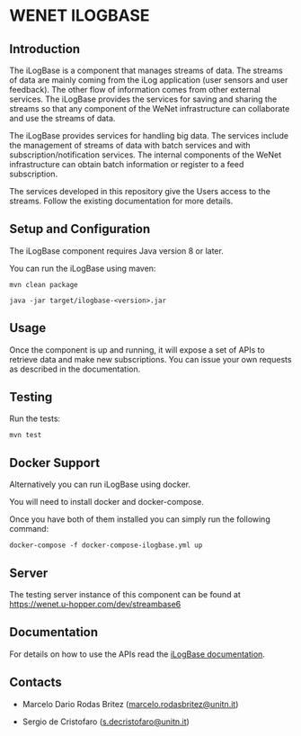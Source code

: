 # WENET ILOGBASE

## Introduction

The iLogBase is a component that manages streams of data. The streams of data are mainly coming from the iLog application (user sensors and user feedback). The other flow of information comes from other external services. The iLogBase provides the services for saving and sharing the streams so that any component of the WeNet infrastructure can collaborate and use the streams of data.

The iLogBase provides services for handling big data. The services include the management of streams of data with batch services and with subscription/notification services. The internal components of the WeNet infrastructure can obtain batch information or register to a feed subscription.

The services developed in this repository give the Users access to the streams. Follow the existing documentation for more details.

## Setup and Configuration

The iLogBase component requires Java version 8 or later.

You can run the iLogBase using maven:

```
mvn clean package

java -jar target/ilogbase-<version>.jar 
```

## Usage

Once the component is up and running, it will expose a set of APIs to retrieve data and make new subscriptions. You can issue your own requests as described in the documentation.

## Testing

Run the tests:

```
mvn test
```
## Docker Support 

Alternatively you can run iLogBase using docker.

You will need to install docker and docker-compose. 

Once you have both of them installed you can simply run the following command:

```
docker-compose -f docker-compose-ilogbase.yml up
```

## Server

The testing server instance of this component can be found at https://wenet.u-hopper.com/dev/streambase6

## Documentation

For details on how to use the APIs read the [iLogBase documentation](http://swagger.u-hopper.com/?url=https://bitbucket.org/wenet/wenet-components-documentation/raw/master/sources/wenet-ilogbase-openapi.json#/).

## Contacts


- Marcelo Dario Rodas Britez (marcelo.rodasbritez@unitn.it)

- Sergio de Cristofaro (s.decristofaro@unitn.it)
